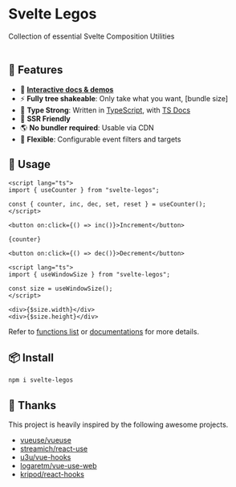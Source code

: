 # Svelte Legos
Collection of essential Svelte Composition Utilities
<br>
<br>

## 🚀 Features

- 🎪 [**Interactive docs & demos**](https://svelte-legos.singhalankur.com)
- ⚡ **Fully tree shakeable**: Only take what you want, [bundle size]
- 🦾 **Type Strong**: Written in [TypeScript](https://www.typescriptlang.org/), with [TS Docs](https://github.com/microsoft/tsdoc)
- 🔋 **SSR Friendly**
- 🌎 **No bundler required**: Usable via CDN
- 🔩 **Flexible**: Configurable event filters and targets

## 🦄 Usage

```svelte
<script lang="ts">
import { useCounter } from "svelte-legos";

const { counter, inc, dec, set, reset } = useCounter();
</script>

<button on:click={() => inc()}>Increment</button>

{counter}

<button on:click={() => dec()}>Decrement</button>
```

```svelte
<script lang="ts">
import { useWindowSize } from "svelte-legos";

const size = useWindowSize();
</script>

<div>{$size.width}</div>
<div>{$size.height}</div>
```

Refer to [functions list](https://svelte-legos.singhalankur.com/guides) or [documentations](https://svelte-legos.singhalankur.com) for more details.

## 📦 Install

```bash
npm i svelte-legos
```
## 🌸 Thanks

This project is heavily inspired by the following awesome projects.

- [vueuse/vueuse](https://github.com/vueuse/vueuse)
- [streamich/react-use](https://github.com/streamich/react-use)
- [u3u/vue-hooks](https://github.com/u3u/vue-hooks)
- [logaretm/vue-use-web](https://github.com/logaretm/vue-use-web)
- [kripod/react-hooks](https://github.com/kripod/react-hooks)